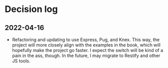 # Decision log

## 2022-04-16

- Refactoring and updating to use Express, Pug, and Knex. This way, the project will more closely align with the examples in the book, which will hopefully make the project go faster. I expect the switch will be kind of a pain in the ass, though. In the future, I may migrate to Restify and other JS tools.
